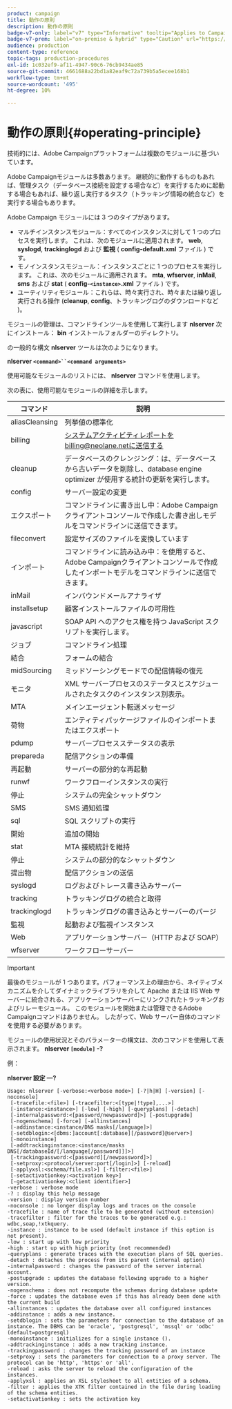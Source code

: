 ```yaml
---
product: campaign
title: 動作の原則
description: 動作の原則
badge-v7-only: label="v7" type="Informative" tooltip="Applies to Campaign Classic v7 only"
badge-v7-prem: label="on-premise & hybrid" type="Caution" url="https://experienceleague.adobe.com/docs/campaign-classic/using/installing-campaign-classic/architecture-and-hosting-models/hosting-models-lp/hosting-models.html" tooltip="Applies to on-premise and hybrid deployments only"
audience: production
content-type: reference
topic-tags: production-procedures
exl-id: 1c032ef9-af11-4947-90c6-76cb9434ae85
source-git-commit: 4661688a22bd1a82eaf9c72a739b5a5ecee168b1
workflow-type: tm+mt
source-wordcount: '495'
ht-degree: 10%

---
```


# 動作の原則{#operating-principle}



技術的には、Adobe Campaignプラットフォームは複数のモジュールに基づいています。

Adobe Campaignモジュールは多数あります。 継続的に動作するものもあれば、管理タスク（データベース接続を設定する場合など）を実行するために起動する場合もあれば、繰り返し実行するタスク（トラッキング情報の統合など）を実行する場合もあります。

Adobe Campaign モジュールには 3 つのタイプがあります。

* マルチインスタンスモジュール：すべてのインスタンスに対して 1 つのプロセスを実行します。 これは、次のモジュールに適用されます。 **web**, **syslogd**, **trackinglogd** および **監視** ( **config-default.xml** ファイル ) です。
* モノインスタンスモジュール：インスタンスごとに 1 つのプロセスを実行します。 これは、次のモジュールに適用されます。 **mta**, **wfserver**, **inMail**, **sms** および **stat** ( **config-`<instance>`.xml** ファイル ) です。
* ユーティリティモジュール：これらは、時々実行され、時々または繰り返し実行される操作 (**cleanup**, **config**、トラッキングログのダウンロードなど )。

モジュールの管理は、コマンドラインツールを使用して実行します **nlserver** 次にインストール： **bin** インストールフォルダーのディレクトリ。

の一般的な構文 **nlserver** ツールは次のようになります。

**nlserver `<command>``<command arguments>`**

使用可能なモジュールのリストには、 **nlserver** コマンドを使用します。

次の表に、使用可能なモジュールの詳細を示します。

| コマンド | 説明 |
|---|---|
| aliasCleansing | 列挙値の標準化 |
| billing | システムアクティビティレポートをbilling@neolane.netに送信する |
| cleanup | データベースのクレンジング：は、データベースから古いデータを削除し、database engine optimizer が使用する統計の更新を実行します。 |
| config | サーバー設定の変更 |
| エクスポート | コマンドラインに書き出し中：Adobe Campaignクライアントコンソールで作成した書き出しモデルをコマンドラインに送信できます。 |
| fileconvert | 設定サイズのファイルを変換しています |
| インポート | コマンドラインに読み込み中：を使用すると、Adobe Campaignクライアントコンソールで作成したインポートモデルをコマンドラインに送信できます。 |
| inMail | インバウンドメールアナライザ |
| installsetup | 顧客インストールファイルの可用性 |
| javascript | SOAP API へのアクセス権を持つ JavaScript スクリプトを実行します。 |
| ジョブ | コマンドライン処理 |
| 結合 | フォームの結合 |
| midSourcing | ミッドソーシングモードでの配信情報の復元 |
| モニタ | XML サーバープロセスのステータスとスケジュールされたタスクのインスタンス別表示。 |
| MTA | メインエージェント転送メッセージ |
| 荷物 | エンティティパッケージファイルのインポートまたはエクスポート |
| pdump | サーバープロセスステータスの表示 |
| prepareda | 配信アクションの準備 |
| 再起動 | サーバーの部分的な再起動 |
| runwf | ワークフローインスタンスの実行 |
| 停止 | システムの完全シャットダウン |
| SMS | SMS 通知処理 |
| sql | SQL スクリプトの実行 |
| 開始 | 追加の開始 |
| stat | MTA 接続統計を維持 |
| 停止 | システムの部分的なシャットダウン |
| 提出物 | 配信アクションの送信 |
| syslogd | ログおよびトレース書き込みサーバー |
| tracking | トラッキングログの統合と取得 |
| trackinglogd | トラッキングログの書き込みとサーバーのパージ |
| 監視 | 起動および監視インスタンス |
| Web | アプリケーションサーバー（HTTP および SOAP） |
| wfserver | ワークフローサーバー |

>[!IMPORTANT]
>
>最後のモジュールが 1 つあります。パフォーマンス上の理由から、ネイティブメカニズムを介してダイナミックライブラリを介して Apache または IIS Web サーバーに統合される、アプリケーションサーバーにリンクされたトラッキングおよびリレーモジュール。 このモジュールを開始または管理できるAdobe Campaignコマンドはありません。 したがって、Web サーバー自体のコマンドを使用する必要があります。

モジュールの使用状況とそのパラメーターの構文は、次のコマンドを使用して表示されます。 **nlserver `[module]` -?**

例：

**nlserver 設定 —?**

```
Usage: nlserver [-verbose:<verbose mode>] [-?|h|H] [-version] [-noconsole]
 [-tracefile:<file>] [-tracefilter:<[type|!type],...>]
 [-instance:<instance>] [-low] [-high] [-queryplans] [-detach]
 [-internalpassword:<[password/newpassword]>] [-postupgrade]
 [-nogenschema] [-force] [-allinstances]
 [-addinstance:<instance/DNS masks[/language]>]
 [-setdblogin:<[dbms:]account[:database][/password]@server>]
 [-monoinstance]
 [-addtrackinginstance:<instance/masks DNS[/databaseId/[/language[/password]]]>]
 [-trackingpassword:<[password][/newpassword]>]
 [-setproxy:<protocol/server:port[/login]>] [-reload]
 [-applyxsl:<schema/file.xsl>] [-filter:<file>]
 [-setactivationkey:<activation key>]
 [-getactivationkey:<client identifier>]
-verbose : verbose mode
-? : display this help message
-version : display version number
-noconsole : no longer display logs and traces on the console
-tracefile : name of trace file to be generated (without extension)
-tracefilter : filter for the traces to be generated e.g.: wdbc,soap,!xtkquery.
-instance : instance to be used (default instance if this option is not present).
-low : start up with low priority
-high : start up with high priority (not recommended)
-queryplans : generate traces with the execution plans of SQL queries.
-detach : detaches the process from its parent (internal option)
-internalpassword : changes the password of the server internal account.
-postupgrade : updates the database following upgrade to a higher version. 
-nogenschema : does not recompute the schemas during database update
-force : updates the database even if this has already been done with the current build 
-allinstances : updates the database over all configured instances
-addinstance : adds a new instance.
-setdblogin : sets the parameters for connection to the database of an instance. The DBMS can be 'oracle', 'postgresql', 'mssql' or 'odbc' (default=postgresql)
-monoinstance : initializes for a single instance ().
-addtrackinginstance : adds a new tracking instance.
-trackingpassword : changes the tracking password of an instance
-setproxy : sets the parameters for connection to a proxy server. The protocol can be 'http', 'https' or 'all'.
-reload : asks the server to reload the configuration of the instances. 
-applyxsl : applies an XSL stylesheet to all entities of a schema. 
-filter : applies the XTK filter contained in the file during loading of the schema entities.
-setactivationkey : sets the activation key
```
